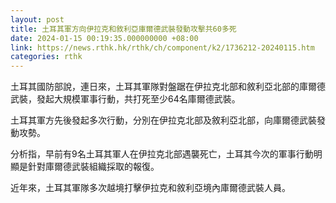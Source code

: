 ```yaml
---
layout: post
title: 土耳其軍方向伊拉克和敘利亞庫爾德武裝發動攻擊共60多死
date: 2024-01-15 00:19:35.000000000 +08:00
link: https://news.rthk.hk/rthk/ch/component/k2/1736212-20240115.htm
categories: rthk
---
```


土耳其國防部說，連日來，土耳其軍隊對盤踞在伊拉克北部和敘利亞北部的庫爾德武裝，發起大規模軍事行動，共打死至少64名庫爾德武裝。

土耳其軍方先後發起多次行動，分別在伊拉克北部及敘利亞北部，向庫爾德武裝發動攻勢。

分析指，早前有9名土耳其軍人在伊拉克北部遇襲死亡，土耳其今次的軍事行動明顯是針對庫爾德武裝組織採取的報復。

近年來，土耳其軍隊多次越境打擊伊拉克和敘利亞境內庫爾德武裝人員。
